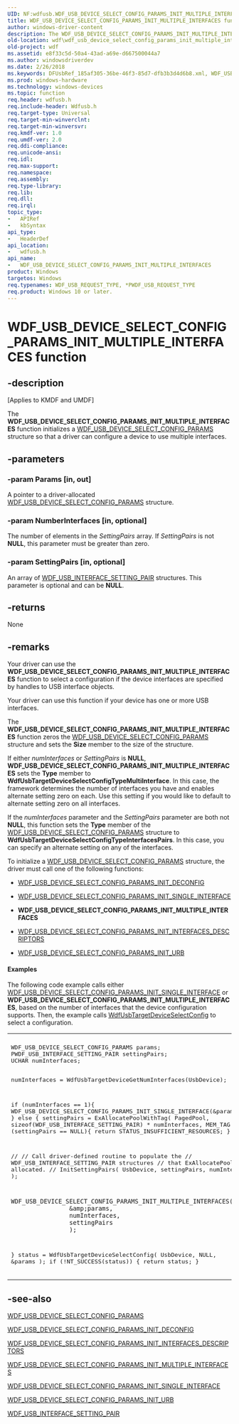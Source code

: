 ```yaml
---
UID: NF:wdfusb.WDF_USB_DEVICE_SELECT_CONFIG_PARAMS_INIT_MULTIPLE_INTERFACES
title: WDF_USB_DEVICE_SELECT_CONFIG_PARAMS_INIT_MULTIPLE_INTERFACES function
author: windows-driver-content
description: The WDF_USB_DEVICE_SELECT_CONFIG_PARAMS_INIT_MULTIPLE_INTERFACES function initializes a WDF_USB_DEVICE_SELECT_CONFIG_PARAMS structure so that a driver can configure a device to use multiple interfaces.
old-location: wdf\wdf_usb_device_select_config_params_init_multiple_interfaces.htm
old-project: wdf
ms.assetid: e8f33c5d-50a4-43ad-a69e-d667500044a7
ms.author: windowsdriverdev
ms.date: 2/26/2018
ms.keywords: DFUsbRef_185af305-36be-46f3-85d7-dfb3b3d4d6b8.xml, WDF_USB_DEVICE_SELECT_CONFIG_PARAMS_INIT_MULTIPLE_INTERFACES, WDF_USB_DEVICE_SELECT_CONFIG_PARAMS_INIT_MULTIPLE_INTERFACES function, kmdf.wdf_usb_device_select_config_params_init_multiple_interfaces, wdf.wdf_usb_device_select_config_params_init_multiple_interfaces, wdfusb/WDF_USB_DEVICE_SELECT_CONFIG_PARAMS_INIT_MULTIPLE_INTERFACES
ms.prod: windows-hardware
ms.technology: windows-devices
ms.topic: function
req.header: wdfusb.h
req.include-header: Wdfusb.h
req.target-type: Universal
req.target-min-winverclnt: 
req.target-min-winversvr: 
req.kmdf-ver: 1.0
req.umdf-ver: 2.0
req.ddi-compliance: 
req.unicode-ansi: 
req.idl: 
req.max-support: 
req.namespace: 
req.assembly: 
req.type-library: 
req.lib: 
req.dll: 
req.irql: 
topic_type:
-	APIRef
-	kbSyntax
api_type:
-	HeaderDef
api_location:
-	wdfusb.h
api_name:
-	WDF_USB_DEVICE_SELECT_CONFIG_PARAMS_INIT_MULTIPLE_INTERFACES
product: Windows
targetos: Windows
req.typenames: WDF_USB_REQUEST_TYPE, *PWDF_USB_REQUEST_TYPE
req.product: Windows 10 or later.
---
```


# WDF_USB_DEVICE_SELECT_CONFIG_PARAMS_INIT_MULTIPLE_INTERFACES function


## -description


<p class="CCE_Message">[Applies to KMDF and UMDF]

The <b>WDF_USB_DEVICE_SELECT_CONFIG_PARAMS_INIT_MULTIPLE_INTERFACES</b> function initializes a <a href="https://msdn.microsoft.com/library/windows/hardware/ff552600">WDF_USB_DEVICE_SELECT_CONFIG_PARAMS</a> structure so that a driver can configure a device to use multiple interfaces.


## -parameters




### -param Params [in, out]

A pointer to a driver-allocated <a href="https://msdn.microsoft.com/library/windows/hardware/ff552600">WDF_USB_DEVICE_SELECT_CONFIG_PARAMS</a> structure.


### -param NumberInterfaces [in, optional]

The number of elements in the <i>SettingPairs</i> array. If <i>SettingPairs</i> is not <b>NULL</b>, this parameter must be greater than zero. 


### -param SettingPairs [in, optional]

An array of <a href="https://msdn.microsoft.com/library/windows/hardware/ff553023">WDF_USB_INTERFACE_SETTING_PAIR</a> structures. This parameter is optional and can be <b>NULL</b>.


## -returns



None




## -remarks



Your driver can use the <b>WDF_USB_DEVICE_SELECT_CONFIG_PARAMS_INIT_MULTIPLE_INTERFACES</b> function to select a configuration if the device interfaces are specified by handles to USB interface objects. 

Your driver can use this function if your device has one or more USB interfaces.

The <b>WDF_USB_DEVICE_SELECT_CONFIG_PARAMS_INIT_MULTIPLE_INTERFACES</b> function zeros the <a href="https://msdn.microsoft.com/library/windows/hardware/ff552600">WDF_USB_DEVICE_SELECT_CONFIG_PARAMS</a> structure and sets the <b>Size</b> member to the size of the structure. 

If either <i>numInterfaces</i> or <i>SettingPairs</i> is <b>NULL</b>, <b>WDF_USB_DEVICE_SELECT_CONFIG_PARAMS_INIT_MULTIPLE_INTERFACES</b> sets the <b>Type</b> member to <b>WdfUsbTargetDeviceSelectConfigTypeMultiInterface</b>. In this case, the framework determines the number of interfaces you have and enables alternate setting zero on each. Use this setting if you would like to default to alternate setting zero on all interfaces.


If the <i>numInterfaces</i> parameter and the <i>SettingPairs</i> parameter are both not <b>NULL</b>, this function sets the <b>Type</b> member of the <a href="https://msdn.microsoft.com/library/windows/hardware/ff552600">WDF_USB_DEVICE_SELECT_CONFIG_PARAMS</a> structure to <b>WdfUsbTargetDeviceSelectConfigTypeInterfacesPairs</b>. In this case, you can specify an alternate setting on any of the interfaces.

To initialize a <a href="https://msdn.microsoft.com/library/windows/hardware/ff552600">WDF_USB_DEVICE_SELECT_CONFIG_PARAMS</a> structure, the driver must call one of the following functions:

<ul>
<li>

<a href="https://msdn.microsoft.com/library/windows/hardware/ff552982">WDF_USB_DEVICE_SELECT_CONFIG_PARAMS_INIT_DECONFIG</a>


</li>
<li>

<a href="https://msdn.microsoft.com/library/windows/hardware/ff552995">WDF_USB_DEVICE_SELECT_CONFIG_PARAMS_INIT_SINGLE_INTERFACE</a>


</li>
<li>
<b>WDF_USB_DEVICE_SELECT_CONFIG_PARAMS_INIT_MULTIPLE_INTERFACES</b>

</li>
<li>

<a href="https://msdn.microsoft.com/library/windows/hardware/ff552986">WDF_USB_DEVICE_SELECT_CONFIG_PARAMS_INIT_INTERFACES_DESCRIPTORS</a>


</li>
<li>

<a href="https://msdn.microsoft.com/library/windows/hardware/ff552997">WDF_USB_DEVICE_SELECT_CONFIG_PARAMS_INIT_URB</a>


</li>
</ul>

#### Examples

The following code example calls either <a href="https://msdn.microsoft.com/library/windows/hardware/ff552995">WDF_USB_DEVICE_SELECT_CONFIG_PARAMS_INIT_SINGLE_INTERFACE</a> or <b>WDF_USB_DEVICE_SELECT_CONFIG_PARAMS_INIT_MULTIPLE_INTERFACES</b>, based on the number of interfaces that the device configuration supports. Then, the example calls <a href="https://msdn.microsoft.com/library/windows/hardware/ff550101">WdfUsbTargetDeviceSelectConfig</a> to select a configuration.

<div class="code"><span codelanguage=""><table>
<tr>
<th></th>
</tr>
<tr>
<td>
<pre>WDF_USB_DEVICE_SELECT_CONFIG_PARAMS params;
PWDF_USB_INTERFACE_SETTING_PAIR settingPairs;
UCHAR numInterfaces;

numInterfaces = WdfUsbTargetDeviceGetNumInterfaces(UsbDevice);

if (numInterfaces == 1){
    WDF_USB_DEVICE_SELECT_CONFIG_PARAMS_INIT_SINGLE_INTERFACE(&amp;params);
}
else {
    settingPairs = ExAllocatePoolWithTag(
                        PagedPool,
                        sizeof(WDF_USB_INTERFACE_SETTING_PAIR) * numInterfaces,
                        MEM_TAG
                        );
    if (settingPairs == NULL){
        return STATUS_INSUFFICIENT_RESOURCES;
    }

 //
 // Call driver-defined routine to populate the
    // WDF_USB_INTERFACE_SETTING_PAIR structures 
 // that ExAllocatePoolWithTag allocated.
 //
    InitSettingPairs(
                     UsbDevice,
                     settingPairs,
                     numInterfaces
                     );

    WDF_USB_DEVICE_SELECT_CONFIG_PARAMS_INIT_MULTIPLE_INTERFACES(
                    &amp;params,
                    numInterfaces,
                    settingPairs
                    );
}
status = WdfUsbTargetDeviceSelectConfig(
                                        UsbDevice,
                                        NULL,
                                        &amp;params
                                        );
if (!NT_SUCCESS(status)) {
    return status;
}</pre>
</td>
</tr>
</table></span></div>



## -see-also




<a href="https://msdn.microsoft.com/library/windows/hardware/ff552600">WDF_USB_DEVICE_SELECT_CONFIG_PARAMS</a>



<a href="https://msdn.microsoft.com/library/windows/hardware/ff552982">WDF_USB_DEVICE_SELECT_CONFIG_PARAMS_INIT_DECONFIG</a>



<a href="https://msdn.microsoft.com/library/windows/hardware/ff552986">WDF_USB_DEVICE_SELECT_CONFIG_PARAMS_INIT_INTERFACES_DESCRIPTORS</a>



<a href="https://msdn.microsoft.com/library/windows/hardware/ff552992">WDF_USB_DEVICE_SELECT_CONFIG_PARAMS_INIT_MULTIPLE_INTERFACES</a>



<a href="https://msdn.microsoft.com/library/windows/hardware/ff552995">WDF_USB_DEVICE_SELECT_CONFIG_PARAMS_INIT_SINGLE_INTERFACE</a>



<a href="https://msdn.microsoft.com/library/windows/hardware/ff552997">WDF_USB_DEVICE_SELECT_CONFIG_PARAMS_INIT_URB</a>



<a href="https://msdn.microsoft.com/library/windows/hardware/ff553023">WDF_USB_INTERFACE_SETTING_PAIR</a>
 

 

